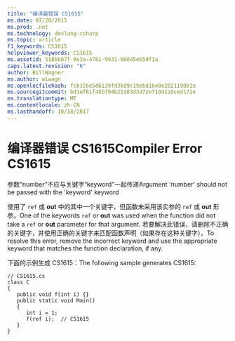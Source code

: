 ```yaml
---
title: "编译器错误 CS1615"
ms.date: 07/20/2015
ms.prod: .net
ms.technology: devlang-csharp
ms.topic: article
f1_keywords: CS1615
helpviewer_keywords: CS1615
ms.assetid: 518bb07f-0e3a-4761-9931-66845eb5df1a
caps.latest.revision: "6"
author: BillWagner
ms.author: wiwagn
ms.openlocfilehash: fcb32be5d6139fd3bd9c19ebd16e0e2021190b1e
ms.sourcegitcommit: bd1ef61f4bb794b25383d3d72e71041a5ced172e
ms.translationtype: MT
ms.contentlocale: zh-CN
ms.lasthandoff: 10/18/2017
---
```

# <a name="compiler-error-cs1615"></a><span data-ttu-id="e3303-102">编译器错误 CS1615</span><span class="sxs-lookup"><span data-stu-id="e3303-102">Compiler Error CS1615</span></span>
<span data-ttu-id="e3303-103">参数“number”不应与关键字“keyword”一起传递</span><span class="sxs-lookup"><span data-stu-id="e3303-103">Argument 'number' should not be passed with the 'keyword' keyword</span></span>  
  
 <span data-ttu-id="e3303-104">使用了 `ref` 或 **out** 中的其中一个关键字，但函数未采用该实参的 `ref` 或 **out** 形参。</span><span class="sxs-lookup"><span data-stu-id="e3303-104">One of the keywords `ref` or **out** was used when the function did not take a `ref` or **out** parameter for that argument.</span></span> <span data-ttu-id="e3303-105">若要解决此错误，请删除不正确的关键字，并使用正确的关键字来匹配函数声明（如果存在这种关键字）。</span><span class="sxs-lookup"><span data-stu-id="e3303-105">To resolve this error, remove the incorrect keyword and use the appropriate keyword that matches the function declaration, if any.</span></span>  
  
 <span data-ttu-id="e3303-106">下面的示例生成 CS1615：</span><span class="sxs-lookup"><span data-stu-id="e3303-106">The following sample generates CS1615:</span></span>  
  
```  
// CS1615.cs  
class C  
{  
   public void f(int i) {}  
   public static void Main()  
   {  
      int i = 1;  
      f(ref i);  // CS1615  
   }  
}  
```

